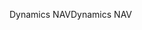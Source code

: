<span data-ttu-id="aca00-101">Dynamics NAV</span><span class="sxs-lookup"><span data-stu-id="aca00-101">Dynamics NAV</span></span>
